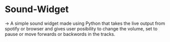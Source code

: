 # Sound-Widget

-> A simple sound widget made using Python that takes the live output from spotify or browser and gives user posibility to change the volume, set to pause or move forwards or backwords in the tracks.
